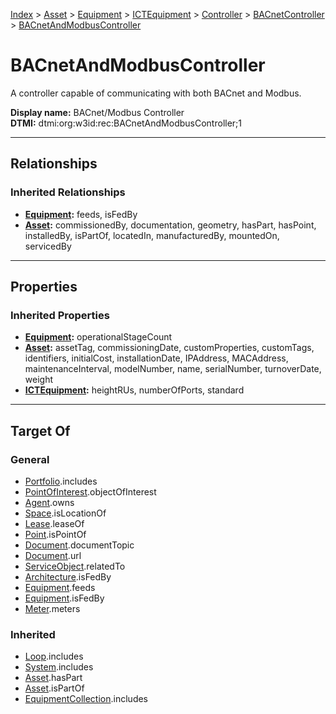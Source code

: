 [Index](../../../../../index.md) > [Asset](../../../../Asset.md) > [Equipment](../../../Equipment.md) > [ICTEquipment](../../ICTEquipment.md) > [Controller](../Controller.md) > [BACnetController](BACnetController.md) > [BACnetAndModbusController](#)
# BACnetAndModbusController

A controller capable of communicating with both BACnet and Modbus.


**Display name:** BACnet/Modbus Controller<br />
**DTMI:** dtmi:org:w3id:rec:BACnetAndModbusController;1

---

## Relationships

### Inherited Relationships
* **[Equipment](../../../Equipment.md):** feeds, isFedBy
* **[Asset](../../../../Asset.md):** commissionedBy, documentation, geometry, hasPart, hasPoint, installedBy, isPartOf, locatedIn, manufacturedBy, mountedOn, servicedBy

---

## Properties

### Inherited Properties
* **[Equipment](../../../Equipment.md):** operationalStageCount
* **[Asset](../../../../Asset.md):** assetTag, commissioningDate, customProperties, customTags, identifiers, initialCost, installationDate, IPAddress, MACAddress, maintenanceInterval, modelNumber, name, serialNumber, turnoverDate, weight
* **[ICTEquipment](../../ICTEquipment.md):** heightRUs, numberOfPorts, standard

---

## Target Of
### General
* [Portfolio](../../../../../Collection/Portfolio.md).includes
* [PointOfInterest](../../../../../Information/PointOfInterest.md).objectOfInterest
* [Agent](../../../../../Agent/Agent.md).owns
* [Space](../../../../../Space/Space.md).isLocationOf
* [Lease](../../../../../Event/Lease.md).leaseOf
* [Point](../../../../../Point/Point.md).isPointOf
* [Document](../../../../../Information/Document/Document.md).documentTopic
* [Document](../../../../../Information/Document/Document.md).url
* [ServiceObject](../../../../../Information/ServiceObject/ServiceObject.md).relatedTo
* [Architecture](../../../../../Space/Architecture/Architecture.md).isFedBy
* [Equipment](../../../Equipment.md).feeds
* [Equipment](../../../Equipment.md).isFedBy
* [Meter](../../../Meter/Meter.md).meters
### Inherited
* [Loop](../../../../../Collection/Loop/Loop.md).includes
* [System](../../../../../Collection/System/System.md).includes
* [Asset](../../../../Asset.md).hasPart
* [Asset](../../../../Asset.md).isPartOf
* [EquipmentCollection](../../../../../Collection/Equipment-.md).includes
